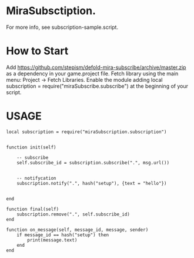 # MiraSubsctiption.

For more info, see subscription-sample.script.

# How to Start

Add https://github.com/stepism/defold-mira-subscribe/archive/master.zip as a dependency in your game.project file.
Fetch library using the main menu: Project -> Fetch Libraries.
Enable the module adding local subscription = require("miraSubscribe.subscribe") at the beginning of your script.



# USAGE
```
local subscription = require("miraSubscription.subscription")


function init(self)

	-- subscribe
	self.subscribe_id = subscription.subscribe(".", msg.url())
	

	-- notifycation
	subscription.notify(".", hash("setup"), {text = "hello"})


end

function final(self)
	subscription.remove(".", self.subscribe_id)
end

function on_message(self, message_id, message, sender)
	if message_id == hash("setup") then
		print(message.text)
	end
end

```


